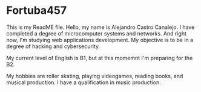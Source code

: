 # Fortuba457
This is my ReadME file.
Hello, my name is Alejandro Castro Canalejo.
I have completed a degree of microcomputer systems and networks. And right now, I'm studying web applications development.
My objective is to be in a degree of hacking and cybersecurity.

My current level of English is B1, but at this momemnt I'm preparing for the B2.

My hobbies are roller skating, playing videogames, reading books, and musical production. I have a qualification in music production.
